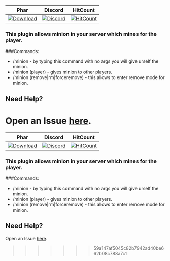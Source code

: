 | Phar | Discord | HitCount |
| :---: | :---: | :---: |
 [![Download](https://img.shields.io/badge/download-latest-blue.svg)](https://poggit.pmmp.io/ci/CLADevs/Minion) | [![Discord](https://camo.githubusercontent.com/455152269a0ed38255ed15e375084d4dd08e0c98/68747470733a2f2f696d672e736869656c64732e696f2f62616467652f636861742d6f6e253230646973636f72642d3732383944412e737667)](https://discord.gg/f7yGTzE) | [![HitCount](http://hits.dwyl.io/CLADevs/Minion.svg)](http://hits.dwyl.io/CLADevs/Minion)

### This plugin allows minion in your server which mines for the player.
###Commands:
- /minion - by typing this command with no args you will give urself the minion.
- /minion (player) - gives minion to other players.
- /minion (remove|rm|forceremove) - this allows to enter remove mode for minion.
## Need Help?
  Open an Issue [here](https://github.com/CLADevs/Minion/issues/new).
=======

| Phar | Discord | HitCount |
| :---: | :---: | :---: |
 [![Download](https://img.shields.io/badge/download-latest-blue.svg)](https://poggit.pmmp.io/ci/CLADevs/Minion) | [![Discord](https://camo.githubusercontent.com/455152269a0ed38255ed15e375084d4dd08e0c98/68747470733a2f2f696d672e736869656c64732e696f2f62616467652f636861742d6f6e253230646973636f72642d3732383944412e737667)](https://discord.gg/f7yGTzE) | [![HitCount](http://hits.dwyl.io/CLADevs/Minion.svg)](http://hits.dwyl.io/CLADevs/Minion)

### This plugin allows minion in your server which mines for the player.
###Commands:
- /minion - by typing this command with no args you will give urself the minion.
- /minion (player) - gives minion to other players.
- /minion (remove|rm|forceremove) - this allows to enter remove mode for minion.
## Need Help?
  Open an Issue [here](https://github.com/CLADevs/Minion/issues/new).
>>>>>>> 59a147af5045c82b7942ad40be662b08c788a7c1
